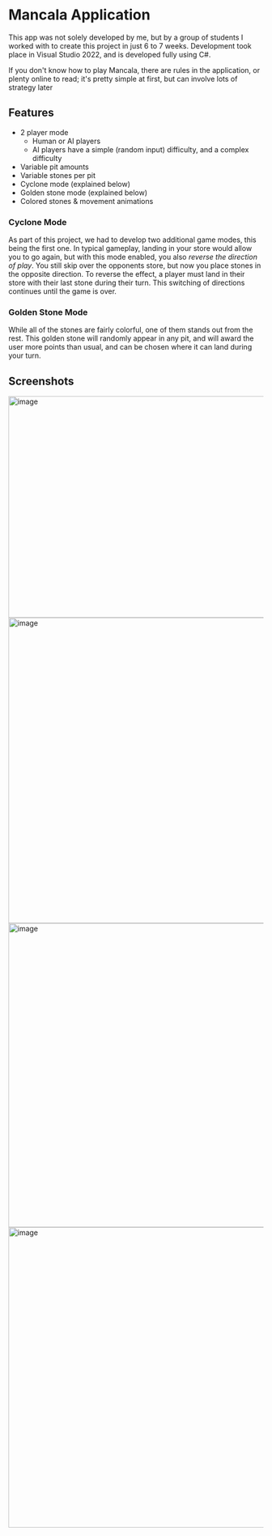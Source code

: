 # Mancala Application
This app was not solely developed by me, but by a group of students I worked with to create this project in just 6 to 7 weeks. Development took place in Visual Studio 2022, and is developed fully using C#.

If you don't know how to play Mancala, there are rules in the application, or plenty online to read; it's pretty simple at first, but can involve lots of strategy later

## Features
- 2 player mode
  - Human or AI players
  - AI players have a simple (random input) difficulty, and a complex difficulty
- Variable pit amounts
- Variable stones per pit
- Cyclone mode (explained below)
- Golden stone mode (explained below)
- Colored stones & movement animations

### Cyclone Mode
As part of this project, we had to develop two additional game modes, this being the first one. In typical gameplay, landing in your store would allow you to go again, but with this mode enabled, you also *reverse the direction of play*. You still skip over the opponents store, but now you place stones in the opposite direction. To reverse the effect, a player must land in their store with their last stone during their turn. This switching of directions continues until the game is over.

### Golden Stone Mode
While all of the stones are fairly colorful, one of them stands out from the rest. This golden stone will randomly appear in any pit, and will award the user more points than usual, and can be chosen where it can land during your turn.

## Screenshots
<img width="779" height="438" alt="image" src="https://github.com/user-attachments/assets/3dce7e66-5d98-4402-b1fd-263a92602dcb" />
<img width="981" height="604" alt="image" src="https://github.com/user-attachments/assets/70d1b9ca-7440-4113-b7dc-829980abaae4" />
<img width="777" height="601" alt="image" src="https://github.com/user-attachments/assets/9c22858b-e963-46c0-b0b0-e6ddcaa5b6ff" />
<img width="783" height="594" alt="image" src="https://github.com/user-attachments/assets/939ba38a-8387-4df2-b994-48505e673ea5" />
